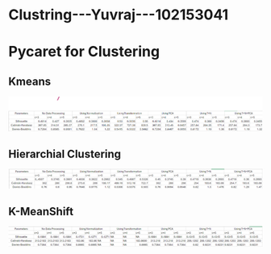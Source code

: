 # Clustring---Yuvraj---102153041

# Pycaret for Clustering

##  Kmeans
![alt text](image.png)

## Hierarchial Clustering
![alt text](image-1.png)

## K-MeanShift

![alt text](image-2.png)
